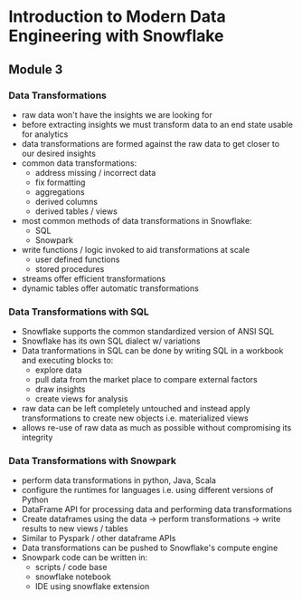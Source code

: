# Introduction to Modern Data Engineering with Snowflake
## Module 3
### Data Transformations
- raw data won't have the insights we are looking for
- before extracting insights we must transform data to an end state usable for analytics
- data transformations are formed against the raw data to get closer to our desired insights
- common data transformations:
  - address missing / incorrect data
  - fix formatting
  - aggregations
  - derived columns
  - derived tables / views
- most common methods of data transformations in Snowflake:
  - SQL
  - Snowpark
- write functions / logic invoked to aid transformations at scale
  - user defined functions
  - stored procedures
- streams offer efficient transformations
- dynamic tables offer automatic transformations
### Data Transformations with SQL
- Snowflake supports the common standardized version of ANSI SQL
- Snowflake has its own SQL dialect w/ variations
- Data tranformations in SQL can be done by writing SQL in a workbook and executing blocks to:
  - explore data
  - pull data from the market place to compare external factors
  - draw insights
  - create views for analysis
- raw data can be left completely untouched and instead apply transformations to create new objects i.e. materialized views
- allows re-use of raw data as much as possible without compromising its integrity 
### Data Transformations with Snowpark 
- perform data transformations in python, Java, Scala
- configure the runtimes for languages i.e. using different versions of Python
- DataFrame API for processing data and performing data transformations
- Create dataframes using the data &rarr; perform transformations &rarr; write results to new views / tables
- Similar to Pyspark / other dataframe APIs
- Data transformations can be pushed to Snowflake's compute engine
- Snowpark code can be written in:
  - scripts / code base 
  - snowflake notebook
  - IDE using snowflake extension
